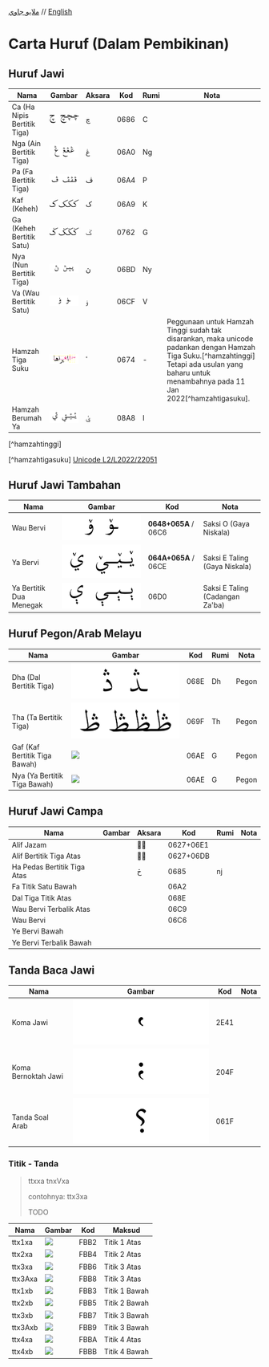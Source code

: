 [ملايو جاوي](README_ms.md) // [English](README_en.md)

# Carta Huruf (Dalam Pembikinan)

## Huruf Jawi
| Nama                        	| Gambar                          	| Aksara 	| Kod  	| Rumi 	| Nota                                                                                                                                                                                                 	|
|-----------------------------	|---------------------------------	|--------	|------	|------	|-----	|
| Ca (Ha Nipis Bertitik Tiga) 	| ![](gambar/ca.png)              	| چ      	| 0686 	| C    	|                                                                                                                                                                                                      	|
| Nga (Ain Bertitik Tiga)     	| ![](gambar/nga.png)             	| ڠ      	| 06A0 	| Ng   	|                                                                                                                                                                                                      	|
| Pa (Fa Bertitik Tiga)       	| ![](gambar/pa.png)              	| ڤ      	| 06A4 	| P    	|                                                                                                                                                                                                      	|
| Kaf (Keheh)                 	| ![](gambar/kaf.png)             	| ک      	| 06A9 	| K    	|                                                                                                                                                                                                      	|
| Ga (Keheh Bertitik Satu)    	| ![](gambar/ga.png)              	| ݢ      	| 0762 	| G    	|                                                                                                                                                                                                      	|
| Nya (Nun Bertitik Tiga)     	| ![](gambar/nya.png)             	| ڽ      	| 06BD 	| Ny   	|                                                                                                                                                                                                      	|
| Va (Wau Bertitik Satu)      	| ![](gambar/va.png)              	| ۏ      	| 06CF 	| V    	|                                                                                                                                                                                                      	|
| Hamzah Tiga Suku            	| ![](gambar/hamzah-tigasuku.png) 	| ٴ      	| 0674 	| -    	| Peggunaan untuk Hamzah Tinggi sudah tak disarankan, maka unicode padankan dengan Hamzah Tiga Suku.[^hamzahtinggi] Tetapi ada usulan yang baharu untuk menambahnya pada 11 Jan 2022[^hamzahtigasuku]. 	|
| Hamzah Berumah Ya           	| ![](gambar/hamzah-ya.png)       	| ࢨ      	| 08A8 	| I    	|                                                                                                                                                                                                      	|

[^hamzahtinggi] 

[^hamzahtigasuku] [Unicode L2/L2022/22051](https://www.unicode.org/L2/L2022/22051-jawi-hamza.pdf)

## Huruf Jawi Tambahan
| Nama         | Gambar | Kod | Nota |
|--------------|------------|--------------|--------------|
| Wau Bervi | ![](gambar/wau-saksi-o.png) | **0648+065A** / 06C6 | Saksi O (Gaya Niskala) |
| Ya Bervi | ![](gambar/ya-saksi-e.png) | **064A+065A** / 06CE | Saksi E Taling (Gaya Niskala) |
| Ya Bertitik Dua Menegak | ![](gambar/ya-menegak.png) | 06D0 | Saksi E Taling (Cadangan Za'ba)|

## Huruf Pegon/Arab Melayu
| Nama         | Gambar | Kod|  Rumi | Nota |
|--------------|------------|--------------|--------------|--------------|
| Dha (Dal Bertitik Tiga) | ![](gambar/dha.png)  | 068E | Dh | Pegon |
| Tha (Ta Bertitik Tiga) | ![](gambar/tha.png)  | 069F | Th | Pegon |
| Gaf (Kaf Bertitik Tiga Bawah) | ![](gambar/gaf-p.png)  | 06AE | G | Pegon |
| Nya (Ya Bertitik Tiga Bawah) | ![](gambar/gaf-p.png)  | 06AE | G | Pegon |

## Huruf Jawi Campa
| Nama                        | Gambar | Aksara | Kod       | Rumi | Nota |
|-----------------------------|--------|--------|-----------|------|------|
| Alif Jazam                  |        | اۡ      | 0627+06E1 |      |      |
| Alif Bertitik Tiga Atas     |        | اۛ      | 0627+06DB |      |      |
| Ha Pedas Bertitik Tiga Atas |        | څ      | 0685      | nj   |      |
| Fa Titik Satu Bawah         |        |        | 06A2      |      |      |
| Dal Tiga Titik Atas         |        |        | 068E      |      |      |
| Wau Bervi Terbalik Atas     |        |        | 06C9      |      |      |
| Wau Bervi                   |        |        | 06C6      |      |      |
| Ye Bervi Bawah              |        |        |           |      |      |
| Ye Bervi Terbalik Bawah     |        |        |           |      |      |

## Tanda Baca Jawi
| Nama         | Gambar | Kod | Nota |
|--------------|------------|--------------|--------------|
| Koma Jawi | ![](gambar/koma-jawi.png) | 2E41 | |
| Koma Bernoktah Jawi | ![](gambar/koma-bernoktah-jawi.png) | 204F | |
| Tanda Soal Arab | ![](gambar/tanda-soal.png) | 061F | |

### Titik - Tanda
> ttxxa tnxVxa
>
> contohnya: ttx3xa
>
> TODO

| Nama             | Gambar | Kod           | Maksud |
| ------- | ---------------- | ---- | ------------- |
| ttx1xa         | ![](gambar/.png)                 | FBB2     | Titik 1 Atas               |
| ttx2xa         | ![](gambar/.png)                 | FBB4     | Titik 2 Atas               |
| ttx3xa         | ![](gambar/.png)                 | FBB6     | Titik 3 Atas               |
| ttx3Axa        | ![](gambar/.png)                 | FBB8     | Titik 3 Atas               |
| ttx1xb         | ![](gambar/.png)                 | FBB3     | Titik 1 Bawah              |
| ttx2xb         | ![](gambar/.png)                 | FBB5     | Titik 2 Bawah              |
| ttx3xb         | ![](gambar/.png)                 | FBB7     | Titik 3 Bawah              |
| ttx3Axb        | ![](gambar/.png)                 | FBB9     | Titik 3 Bawah              |
| ttx4xa         | ![](gambar/.png)                 | FBBA     | Titik 4 Atas               |
| ttx4xb         | ![](gambar/.png)                 | FBBB     | Titik 4 Bawah              |
